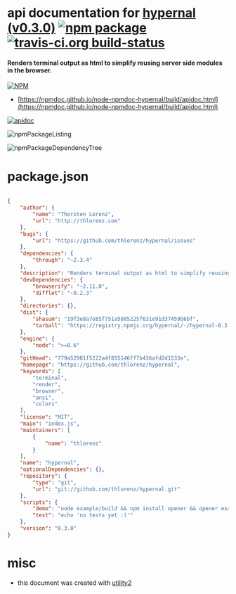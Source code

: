# api documentation for  [hypernal (v0.3.0)](https://github.com/thlorenz/hypernal)  [![npm package](https://img.shields.io/npm/v/npmdoc-hypernal.svg?style=flat-square)](https://www.npmjs.org/package/npmdoc-hypernal) [![travis-ci.org build-status](https://api.travis-ci.org/npmdoc/node-npmdoc-hypernal.svg)](https://travis-ci.org/npmdoc/node-npmdoc-hypernal)
#### Renders terminal output as html to simplify reusing server side modules in the browser.

[![NPM](https://nodei.co/npm/hypernal.png?downloads=true&downloadRank=true&stars=true)](https://www.npmjs.com/package/hypernal)

- [https://npmdoc.github.io/node-npmdoc-hypernal/build/apidoc.html](https://npmdoc.github.io/node-npmdoc-hypernal/build/apidoc.html)

[![apidoc](https://npmdoc.github.io/node-npmdoc-hypernal/build/screenCapture.buildCi.browser.%252Ftmp%252Fbuild%252Fapidoc.html.png)](https://npmdoc.github.io/node-npmdoc-hypernal/build/apidoc.html)

![npmPackageListing](https://npmdoc.github.io/node-npmdoc-hypernal/build/screenCapture.npmPackageListing.svg)

![npmPackageDependencyTree](https://npmdoc.github.io/node-npmdoc-hypernal/build/screenCapture.npmPackageDependencyTree.svg)



# package.json

```json

{
    "author": {
        "name": "Thorsten Lorenz",
        "url": "http://thlorenz.com"
    },
    "bugs": {
        "url": "https://github.com/thlorenz/hypernal/issues"
    },
    "dependencies": {
        "through": "~2.3.4"
    },
    "description": "Renders terminal output as html to simplify reusing server side modules in the browser.",
    "devDependencies": {
        "browserify": "~2.11.0",
        "difflet": "~0.2.3"
    },
    "directories": {},
    "dist": {
        "shasum": "19f3e8a7e85f751a5885225f631e91d37459b6bf",
        "tarball": "https://registry.npmjs.org/hypernal/-/hypernal-0.3.0.tgz"
    },
    "engine": {
        "node": ">=0.6"
    },
    "gitHead": "779a52981f5222a4f855146ff7b436afd2d1533e",
    "homepage": "https://github.com/thlorenz/hypernal",
    "keywords": [
        "terminal",
        "render",
        "browser",
        "ansi",
        "colors"
    ],
    "license": "MIT",
    "main": "index.js",
    "maintainers": [
        {
            "name": "thlorenz"
        }
    ],
    "name": "hypernal",
    "optionalDependencies": {},
    "repository": {
        "type": "git",
        "url": "git://github.com/thlorenz/hypernal.git"
    },
    "scripts": {
        "demo": "node example/build && npm install opener && opener example/index.html",
        "test": "echo 'no tests yet :('"
    },
    "version": "0.3.0"
}
```



# misc
- this document was created with [utility2](https://github.com/kaizhu256/node-utility2)
